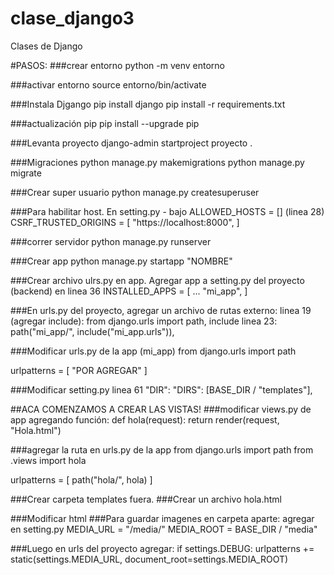 # clase_django3
Clases de Django

#PASOS:
###crear entorno
python -m venv entorno

###activar entorno
source entorno/bin/activate

###Instala Djgango
pip install django pip 
install -r requirements.txt

###actualización pip
pip install --upgrade pip

###Levanta proyecto
django-admin startproject proyecto .

###Migraciones
python manage.py makemigrations 
python manage.py migrate

###Crear super usuario
python manage.py createsuperuser

###Para habilitar host. En setting.py - bajo ALLOWED_HOSTS = [] (linea 28)
CSRF_TRUSTED_ORIGINS = [ "https://localhost:8000", ]

###correr servidor
python manage.py runserver

###Crear app
python manage.py startapp "NOMBRE"

###Crear archivo ulrs.py en app. Agregar app a setting.py del proyecto (backend) en linea 36
INSTALLED_APPS = [ ... "mi_app", ]

###En urls.py del proyecto, agregar un archivo de rutas externo:
linea 19 (agregar include): from django.urls import path, include 
linea 23: path("mi_app/", include("mi_app.urls")),

###Modificar urls.py de la app (mi_app)
from django.urls import path

urlpatterns = [ "POR AGREGAR" ]

###Modificar setting.py linea 61 "DIR":
"DIRS": [BASE_DIR / "templates"],

##ACA COMENZAMOS A CREAR LAS VISTAS!
###modificar views.py de app agregando función:
def hola(request): return render(request, "Hola.html")

###agregar la ruta en urls.py de la app
from django.urls import path from .views import hola

urlpatterns = [ path("hola/", hola) ]

###Crear carpeta templates fuera.
###Crear un archivo hola.html


###Modificar html
###Para guardar imagenes en carpeta aparte: agregar en setting.py
MEDIA_URL = "/media/" MEDIA_ROOT = BASE_DIR / "media"

###Luego en urls del proyecto agregar:
if settings.DEBUG: urlpatterns += static(settings.MEDIA_URL, document_root=settings.MEDIA_ROOT)
